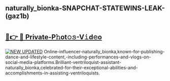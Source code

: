 ## naturally_bionka-SNAPCHAT-STATEWINS-LEAK-(gaz1b)


# <h2><a href="https://mediaupload.pro?-20M">🔗👉 🔴 Private-P𝚑ot𝚘𝚜-V𝚒d𝚎o</a></h2>

[![NEW UPDATED](https://i.imgur.com/0qMVB7G.gif)](https://mediaupload.pro?-20M)
Online-influencer-naturally_bionka,known-for-publishing-dance-and-lifestyle-content,-including-performances-and-vlogs-on-social-media-platforms.Brilliant-ventriloquist-assistant-naturally_bionka,celebrated-for-their-exceptional-abilities-and-accomplishments-in-assisting-ventriloquists.  